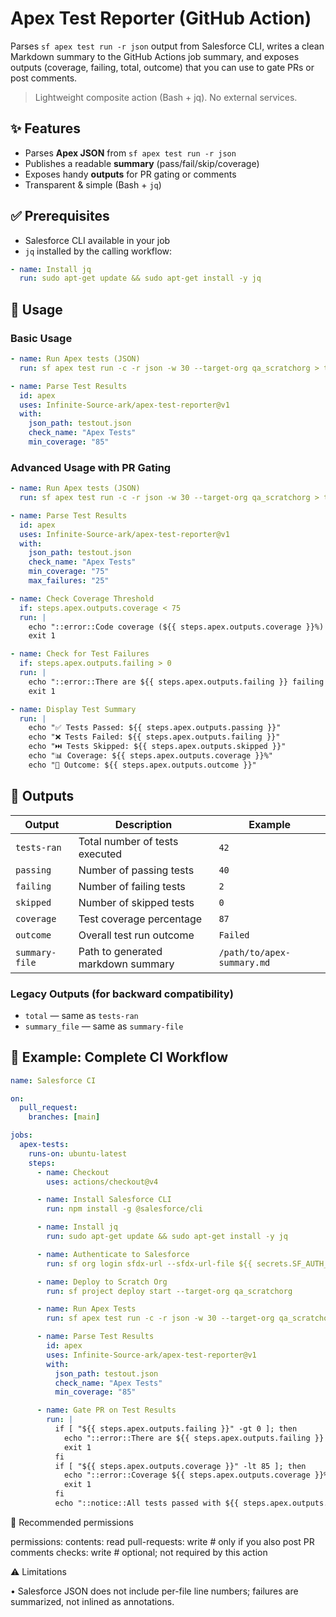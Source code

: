 # Apex Test Reporter (GitHub Action)

Parses `sf apex test run -r json` output from Salesforce CLI, writes a clean Markdown summary to the GitHub Actions job summary, and exposes outputs (coverage, failing, total, outcome) that you can use to gate PRs or post comments.

> Lightweight composite action (Bash + jq). No external services.

## ✨ Features
- Parses **Apex JSON** from `sf apex test run -r json`
- Publishes a readable **summary** (pass/fail/skip/coverage)
- Exposes handy **outputs** for PR gating or comments
- Transparent & simple (Bash + `jq`)

## ✅ Prerequisites
- Salesforce CLI available in your job
- `jq` installed by the calling workflow:
```yaml
- name: Install jq
  run: sudo apt-get update && sudo apt-get install -y jq
```

## 🚀 Usage

### Basic Usage
```yaml
- name: Run Apex tests (JSON)
  run: sf apex test run -c -r json -w 30 --target-org qa_scratchorg > testout.json

- name: Parse Test Results
  id: apex
  uses: Infinite-Source-ark/apex-test-reporter@v1
  with:
    json_path: testout.json
    check_name: "Apex Tests"
    min_coverage: "85"
```

### Advanced Usage with PR Gating
```yaml
- name: Run Apex tests (JSON)
  run: sf apex test run -c -r json -w 30 --target-org qa_scratchorg > testout.json

- name: Parse Test Results
  id: apex
  uses: Infinite-Source-ark/apex-test-reporter@v1
  with:
    json_path: testout.json
    check_name: "Apex Tests"
    min_coverage: "75"
    max_failures: "25"

- name: Check Coverage Threshold
  if: steps.apex.outputs.coverage < 75
  run: |
    echo "::error::Code coverage (${{ steps.apex.outputs.coverage }}%) is below required threshold (75%)"
    exit 1

- name: Check for Test Failures
  if: steps.apex.outputs.failing > 0
  run: |
    echo "::error::There are ${{ steps.apex.outputs.failing }} failing tests"
    exit 1

- name: Display Test Summary
  run: |
    echo "✅ Tests Passed: ${{ steps.apex.outputs.passing }}"
    echo "❌ Tests Failed: ${{ steps.apex.outputs.failing }}"
    echo "⏭️ Tests Skipped: ${{ steps.apex.outputs.skipped }}"
    echo "📊 Coverage: ${{ steps.apex.outputs.coverage }}%"
    echo "🎯 Outcome: ${{ steps.apex.outputs.outcome }}"
```

## 🔁 Outputs

| Output | Description | Example |
|--------|-------------|---------|
| `tests-ran` | Total number of tests executed | `42` |
| `passing` | Number of passing tests | `40` |
| `failing` | Number of failing tests | `2` |
| `skipped` | Number of skipped tests | `0` |
| `coverage` | Test coverage percentage | `87` |
| `outcome` | Overall test run outcome | `Failed` |
| `summary-file` | Path to generated markdown summary | `/path/to/apex-summary.md` |

### Legacy Outputs (for backward compatibility)
- `total` — same as `tests-ran`
- `summary_file` — same as `summary-file`

## 🚦 Example: Complete CI Workflow

```yaml
name: Salesforce CI

on:
  pull_request:
    branches: [main]

jobs:
  apex-tests:
    runs-on: ubuntu-latest
    steps:
      - name: Checkout
        uses: actions/checkout@v4

      - name: Install Salesforce CLI
        run: npm install -g @salesforce/cli

      - name: Install jq
        run: sudo apt-get update && sudo apt-get install -y jq

      - name: Authenticate to Salesforce
        run: sf org login sfdx-url --sfdx-url-file ${{ secrets.SF_AUTH_URL }}

      - name: Deploy to Scratch Org
        run: sf project deploy start --target-org qa_scratchorg

      - name: Run Apex Tests
        run: sf apex test run -c -r json -w 30 --target-org qa_scratchorg > testout.json

      - name: Parse Test Results
        id: apex
        uses: Infinite-Source-ark/apex-test-reporter@v1
        with:
          json_path: testout.json
          check_name: "Apex Tests"
          min_coverage: "85"

      - name: Gate PR on Test Results
        run: |
          if [ "${{ steps.apex.outputs.failing }}" -gt 0 ]; then
            echo "::error::There are ${{ steps.apex.outputs.failing }} failing tests"
            exit 1
          fi
          if [ "${{ steps.apex.outputs.coverage }}" -lt 85 ]; then
            echo "::error::Coverage ${{ steps.apex.outputs.coverage }}% is below 85%"
            exit 1
          fi
          echo "::notice::All tests passed with ${{ steps.apex.outputs.coverage }}% coverage! 🎉"
```

🔐 Recommended permissions

permissions:
  contents: read
  pull-requests: write   # only if you also post PR comments
  checks: write          # optional; not required by this action

⚠️ Limitations

• Salesforce JSON does not include per-file line numbers; failures are summarized, not inlined as annotations.